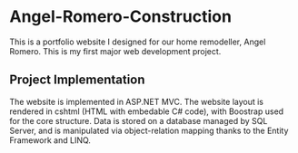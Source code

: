# Angel-Romero-Construction
This is a portfolio website I designed for our home remodeller, Angel Romero. This is my first major web development project.

## Project Implementation
The website is implemented in ASP.NET MVC. The website layout is rendered in cshtml (HTML with embedable C# code), with Boostrap used for the core structure. Data is stored on a database managed by SQL Server, and is manipulated via object-relation mapping thanks to the Entity Framework and LINQ.